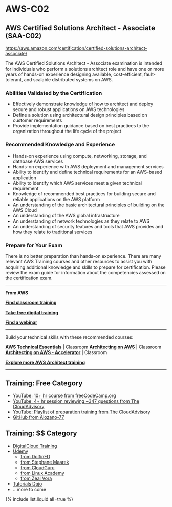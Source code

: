 # AWS-C02

##  AWS Certified Solutions Architect - Associate (SAA-C02)



https://aws.amazon.com/certification/certified-solutions-architect-associate/



The AWS Certified Solutions Architect - Associate examination is intended for individuals who perform a solutions architect role and have one or more years of hands-on experience designing available, cost-efficient, fault-tolerant, and scalable distributed systems on AWS.

### Abilities Validated by the Certification

- Effectively demonstrate knowledge of how to architect and deploy secure and robust applications on AWS technologies
- Define a solution using architectural design principles based on customer requirements
- Provide implementation guidance based on best practices to the organization throughout the life cycle of the project

### Recommended Knowledge and Experience

- Hands-on experience using compute, networking, storage, and database AWS services
- Hands-on experience with AWS deployment and management services
- Ability to identify and define technical requirements for an AWS-based application
- Ability to identify which AWS services meet a given technical requirement
- Knowledge of recommended best practices for building secure and reliable applications on the AWS platform
- An understanding of the basic architectural principles of building on the AWS Cloud
- An understanding of the AWS global infrastructure
- An understanding of network technologies as they relate to AWS
- An understanding of security features and tools that AWS provides and how they relate to traditional services

### Prepare for Your Exam

There is no better preparation than hands-on experience. There are many relevant AWS Training courses and other resources to assist you with acquiring additional knowledge and skills to prepare for certification. Please review the exam guide for information about the competencies assessed on the certification exam.





---

**From AWS**

**[Find classroom training](https://www.aws.training/training/schedule?courseId=10006)**

[**Take free digital training**](https://www.aws.training/learningobject/curriculum?id=20685)

**[Find a webinar](https://aws.amazon.com/certification/get-certified-virtual-and-digital-training/)**



---

Build your technical skills with these recommended courses:

**[AWS Technical Essentials](https://aws.amazon.com/training/course-descriptions/essentials/)** | Classroom
**[Architecting on AWS](https://aws.amazon.com/training/course-descriptions/architect/)** | Classroom
**[Architecting on AWS - Accelerator](https://aws.amazon.com/training/course-descriptions/architecting-aws-accelerator/)** | Classroom

**[Explore more AWS Architect training](https://aws.amazon.com/training/learn-about/architect/)**



---





## Training: Free Category

- [YouTube: 10+ hr course from freeCodeCamp.org](https://youtu.be/Ia-UEYYR44s)
- [YouTube: 4+ hr session reviewing ~347 questions from The CloudAdvisory](https://youtu.be/B52DwSvWEGM)
- [YouTube: Playlist of preparation training from The CloudAdvisory](https://www.youtube.com/watch?v=tO_K37RC3q4&list=PLVOdqXbCs7bVnU77Gs-rTfq4H_LcxB31U&t=0s)
- [GitHub from Alozano-77](https://github.com/alozano-77/AWS-SAA-C02-Course)



## Training: $$ Category

- [DigitalCloud Training](https://digitalcloud.training/order_step/checkout-csaa-ultimate/)
- [Udemy](https://www.udemy.com/courses/search/?q=saa-c02)
  - [from DolfinED](https://www.udemy.com/course/aws-certified-solutions-architect-associate-exam/)
  - [from Stephane Maarek](https://www.udemy.com/course/aws-certified-solutions-architect-associate-saa-c02/)
  - [from CloudGuru](https://www.udemy.com/course/aws-certified-solutions-architect-associate/)
  - [from Linux Academy](https://www.udemy.com/course/linux-academy-aws-certified-solutions-architect-associate/)
  - [from Zeal Vora](https://www.udemy.com/course/aws-certified-solutions-architect-associate-2018/)
- [Tutorials Dojo](https://portal.tutorialsdojo.com/?s=saa-c02)
- ...more to come

{% include list.liquid all=true %}
